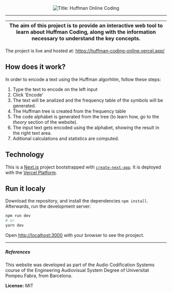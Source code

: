 
<div align="center">
<img alt="Title: Huffman Online Coding" src="https://user-images.githubusercontent.com/40371955/147412701-0737c7c4-7c0e-4285-9d0a-42a20f4332c3.png">
</div>

---

| The aim of this project is to provide an interactive web tool to learn about Huffman Coding, along with the information necessary to understand the key concepts. |
|---|

The project is live and hosted at: https://huffman-coding-online.vercel.app/ 

## How does it work?

In order to encode a text using the Huffman algorhitm, follow these steps:

1. Type the text to encode on the left input
2. Click 'Encode'
3. The text will be analized and the frequency table of the symbols will be generated.
4. The Huffman tree is created from the frequency table
5. The code alphabet is generated from the tree (to learn how, go to the _theory_ section of the website).
6. The input text gets encoded using the alphabet, showing the result in the right text area.
7. Aditional calculations and statistics are computed.

##  Technology

This is a [Next.js](https://nextjs.org/) project bootstrapped with [`create-next-app`](https://github.com/vercel/next.js/tree/canary/packages/create-next-app). It is deployed with the [Vercel Platform](https://vercel.com/).

## Run it localy

Download the repository, and install the dependencies ``npm install``. Afterwards, run the development server:

```bash
npm run dev
# or
yarn dev
```

Open [http://localhost:3000](http://localhost:3000) with your browser to see the prooject.

---

##### References

This website was developed as part of the Audio Codification Systems course of the Engineering Audiovisual System Degree of Universitat Pompeu Fabra, from Barcelona.

**License:** MIT

